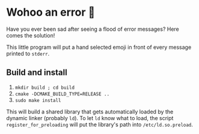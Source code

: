 # Wohoo an error 🙌
Have you ever been sad after seeing a flood of error messages? Here comes the solution!

This little program will put a hand selected emoji in front of every message printed to
`stderr`.

## Build and install
1) `mkdir build ; cd build`
2) `cmake -DCMAKE_BUILD_TYPE=RELEASE ..`
3) `sudo make install`

This will build a shared library that gets automatically loaded by the dynamic linker
(probably `ld`). To let `ld` know what to load, the script `register_for_preloading`
will put the library's path into `/etc/ld.so.preload`.
